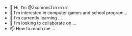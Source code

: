 - 👋 Hi, I’m @ZxcmonsTrrrrrrrrr
- 👀 I’m interested in computer games and school program...
- 🌱 I’m currently learning ...
- 💞️ I’m looking to collaborate on ...
- 📫 How to reach me ...

<!---
ZxcmonsTrrrrrrrrr/ZxcmonsTrrrrrrrrr is a ✨ special ✨ repository because its `README.md` (this file) appears on your GitHub profile.
You can click the Preview link to take a look at your changes.
--->


